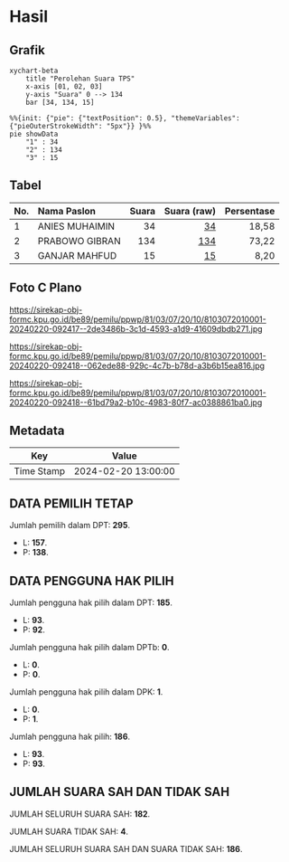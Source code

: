 # Hasil

## Grafik

```mermaid
xychart-beta
    title "Perolehan Suara TPS"
    x-axis [01, 02, 03]
    y-axis "Suara" 0 --> 134
    bar [34, 134, 15]
```

```mermaid
%%{init: {"pie": {"textPosition": 0.5}, "themeVariables": {"pieOuterStrokeWidth": "5px"}} }%%
pie showData
    "1" : 34
    "2" : 134
    "3" : 15
```

## Tabel

| No. | Nama Paslon    | Suara | Suara (raw) | Persentase |
|:--- |:-------------- | -----:| -----------:| ----------:|
| 1   | ANIES MUHAIMIN | 34    | [34][p-1]   | 18,58      |
| 2   | PRABOWO GIBRAN | 134   | [134][p-2]  | 73,22      |
| 3   | GANJAR MAHFUD  | 15    | [15][p-3]   | 8,20       |


[p-1]: https://github.com/gigit-pemilu/pemilu-2024-81-maluku/blob/main/pilpres/hitung-suara/sub/81-maluku/sub/03-kepulauan-tanimbar/sub/07-wuar-labobar/sub/2010-karatat/sub/001-tps/sub/paslon-1.txt
[p-2]: https://github.com/gigit-pemilu/pemilu-2024-81-maluku/blob/main/pilpres/hitung-suara/sub/81-maluku/sub/03-kepulauan-tanimbar/sub/07-wuar-labobar/sub/2010-karatat/sub/001-tps/sub/paslon-2.txt
[p-3]: https://github.com/gigit-pemilu/pemilu-2024-81-maluku/blob/main/pilpres/hitung-suara/sub/81-maluku/sub/03-kepulauan-tanimbar/sub/07-wuar-labobar/sub/2010-karatat/sub/001-tps/sub/paslon-3.txt

## Foto C Plano

https://sirekap-obj-formc.kpu.go.id/be89/pemilu/ppwp/81/03/07/20/10/8103072010001-20240220-092417--2de3486b-3c1d-4593-a1d9-41609dbdb271.jpg

https://sirekap-obj-formc.kpu.go.id/be89/pemilu/ppwp/81/03/07/20/10/8103072010001-20240220-092418--062ede88-929c-4c7b-b78d-a3b6b15ea816.jpg

https://sirekap-obj-formc.kpu.go.id/be89/pemilu/ppwp/81/03/07/20/10/8103072010001-20240220-092418--61bd79a2-b10c-4983-80f7-ac0388861ba0.jpg


## Metadata

| Key        | Value               |
| ---------- | ------------------- |
| Time Stamp | 2024-02-20 13:00:00 |


## DATA PEMILIH TETAP

Jumlah pemilih dalam DPT: **295**.
 * L: **157**.
 * P: **138**.

## DATA PENGGUNA HAK PILIH

Jumlah pengguna hak pilih dalam DPT: **185**.
 * L: **93**.
 * P: **92**.

Jumlah pengguna hak pilih dalam DPTb: **0**.
 * L: **0**.
 * P: **0**.

Jumlah pengguna hak pilih dalam DPK: **1**.
 * L: **0**.
 * P: **1**.

Jumlah pengguna hak pilih: **186**.
 * L: **93**.
 * P: **93**.

## JUMLAH SUARA SAH DAN TIDAK SAH

JUMLAH SELURUH SUARA SAH: **182**.

JUMLAH SUARA TIDAK SAH: **4**.

JUMLAH SELURUH SUARA SAH DAN SUARA TIDAK SAH: **186**.


